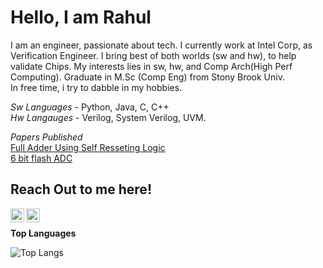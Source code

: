 # Hello, I am Rahul
I am an engineer, passionate about tech. I currently work at Intel Corp, as Verification Engineer. I bring best of both worlds (sw and hw), to help validate Chips.
My interests lies in sw, hw, and Comp Arch(High Perf Computing). Graduate in M.Sc (Comp Eng) from Stony Brook Univ.    
In free time, i try to dabble in my hobbies.

*Sw Languages* - Python, Java, C, C++   
*Hw Langauges* - Verilog, System Verilog, UVM.

*Papers Published*   
[Full Adder Using Self Resseting Logic](https://aircconline.com/vlsics/V7N4/7416vlsi06.pdf)    
[6 bit flash ADC](https://www.ijser.org/onlineResearchPaperViewer.aspx?Design-of-An-Effective-Low-Power-and-less-complex-6-bit-flash-ADC-using-CMOS.pdf)
## Reach Out to me here!
[<img align="left" alt="RahulReddyKondeti | LinkedIn" width="22px" src="https://github.com/gauravghongde/social-icons/blob/master/SVG/Color/LinkedIN.svg" />][linkedin]
[<img align="left" alt="RahulReddyKondeti" width="22px" src="https://github.com/gauravghongde/social-icons/blob/master/SVG/Color/Gmail.svg" />][website]   

[linkedin]: https://www.linkedin.com/in/rahul-reddy-kondeti/
[website]: https://mail.google.com/mail/?view=cm&source=mailto&to=[rahulreddykondeti@gmail.com]
<br>

**Top Languages**
  
  ![Top Langs](https://github-readme-stats.vercel.app/api/top-langs/?username=KondetiRahulReddy&layout=compact)
 
<!--

**KondetiRahulReddy/KondetiRahulReddy** is a ✨ _special_ ✨ repository because its `README.md` (this file) appears on your GitHub profile.

Here are some ideas to get you started:

- 🔭 I’m currently working on ...
- 🌱 I’m currently learning ...
- 👯 I’m looking to collaborate on ...
- 🤔 I’m looking for help with ...
- 💬 Ask me about ...
- 📫 How to reach me: ...
- 😄 Pronouns: ...
- ⚡ Fun fact: ...
-this is an example of heading - ##
- this is an example of bold content. **bold content goes here**
- this is an example of italic context. *italic conect*
- this is an example of linking website. [website name](link goes here)
- this is an example of image -    ![picture-name](link for the picture goes here)
-check lists - []item1 - [x]item1
             - []item2 - [x]item2
             - []item3 - [x]item3
-Nested Lists 
     -item1
       -item 1a
       -item 1b
       -item 1c
     -item2
     -item3
-table
  | heading 1 | heading 2 | heading 3
  |:---|:---:|---:| 
  
-code
...
const firstname = 'Eddie';
const lastname = 'Jaude';

-Quote
>this is an example of quote.


-Collapse
<details>
  <summary> Click for more information</summary>
   This is more description

</details>

             
-->
